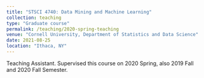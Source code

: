 ```yaml
---
title: "STSCI 4740: Data Mining and Machine Learning"
collection: teaching
type: "Graduate course"
permalink: /teaching/2020-spring-teaching
venue: "Cornell University, Department of Statistics and Data Science"
date: 2021-08-25
location: "Ithaca, NY"
---
```

Teaching Assistant. Supervised this course on 2020 Spring, also 2019 Fall and 2020 Fall Semester.
